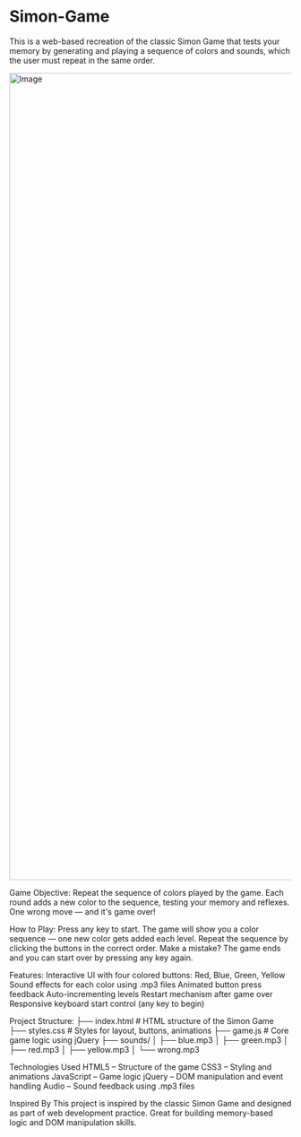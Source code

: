 # Simon-Game
This is a web-based recreation of the classic Simon Game that tests your memory by generating and playing a sequence of colors and sounds, which the user must repeat in the same order.

<img width="1440" alt="Image" src="https://github.com/user-attachments/assets/08ad1048-deb6-4b4a-ae96-6f6e310b23d1" />


Game Objective:
Repeat the sequence of colors played by the game. Each round adds a new color to the sequence, testing your memory and reflexes. One wrong move — and it's game over!

How to Play:
Press any key to start.
The game will show you a color sequence — one new color gets added each level.
Repeat the sequence by clicking the buttons in the correct order.
Make a mistake? The game ends and you can start over by pressing any key again.

Features:
Interactive UI with four colored buttons: Red, Blue, Green, Yellow
Sound effects for each color using .mp3 files
Animated button press feedback
Auto-incrementing levels
Restart mechanism after game over
Responsive keyboard start control (any key to begin)

Project Structure:
├── index.html       # HTML structure of the Simon Game
├── styles.css       # Styles for layout, buttons, animations
├── game.js          # Core game logic using jQuery
├── sounds/
│   ├── blue.mp3
│   ├── green.mp3
│   ├── red.mp3
│   ├── yellow.mp3
│   └── wrong.mp3

Technologies Used
HTML5 – Structure of the game
CSS3 – Styling and animations
JavaScript – Game logic
jQuery – DOM manipulation and event handling
Audio – Sound feedback using .mp3 files

Inspired By
This project is inspired by the classic Simon Game and designed as part of web development practice. Great for building memory-based logic and DOM manipulation skills.

